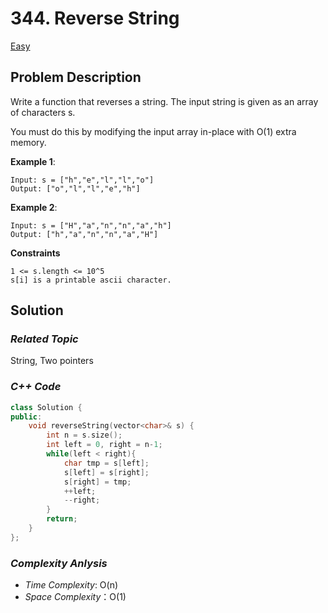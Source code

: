 # 344. Reverse String
[Easy](https://leetcode.com/problems/reverse-string/description/)

## Problem Description

Write a function that reverses a string. The input string is given as an array of characters s.

You must do this by modifying the input array in-place with O(1) extra memory.


**Example 1**:
```
Input: s = ["h","e","l","l","o"]
Output: ["o","l","l","e","h"]
```
**Example 2**:
```
Input: s = ["H","a","n","n","a","h"]
Output: ["h","a","n","n","a","H"]
```

**Constraints**
```
1 <= s.length <= 10^5
s[i] is a printable ascii character.
```

## Solution

### _Related Topic_
   String, Two pointers

### _C++ Code_
```cpp
class Solution {
public:
    void reverseString(vector<char>& s) {
        int n = s.size();
        int left = 0, right = n-1;
        while(left < right){
            char tmp = s[left];
            s[left] = s[right];
            s[right] = tmp;
            ++left;
            --right;
        }
        return;
    }
};
```

### _Complexity Anlysis_
- _Time Complexity_: O(n)
- _Space Complexity_：O(1)
